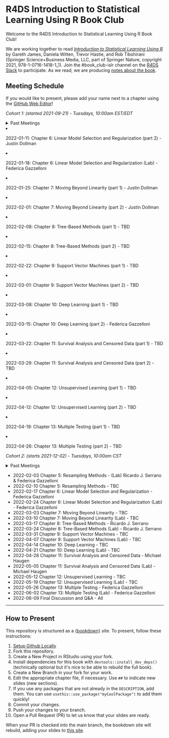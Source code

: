 # R4DS Introduction to Statistical Learning Using R Book Club

Welcome to the R4DS Introduction to Statistical Learning Using R Book Club!

We are working together to read [_Introduction to Statistical Learning Using R_](https://www.statlearning.com) by Gareth James, Daniela Witten, Trevor Hastie, and Rob Tibshirani (Springer Science+Business Media, LLC, part of Springer Nature, copyright 2021, 978-1-0716-1418-1_1).
Join the #book_club-islr channel on the [R4DS Slack](https://r4ds.io/join) to participate.
As we read, we are producing [notes about the book](https://r4ds.github.io/bookclub-islr/).

## Meeting Schedule

If you would like to present, please add your name next to a chapter using the [GitHub Web Editor](https://youtu.be/d41oc2OMAuI)!

*Cohort 1: (started 2021-09-21) - Tuesdays, 10:00am EST/EDT*

<details>
  <summary> Past Meetings </summary>

- 2021-09-21: Chapter 1: Introduction - Jon Harmon
- 2021-09-28: Chapter 2: Statistical Learning (part 1) - Ray Balise
- 2021-10-05: Chapter 2: Statistical Learning (part 2) - Ray Balise and Jon Harmon
- 2021-10-12: Chapter 3: Linear Regression (part 1) - Jon Harmon
- 2021-10-19: Chapter 3: Linear Regression (part 2) - August
- 2021-10-26: Chapter 3: Linear Regression (lab) - Jon Harmon
- 2021-11-02: NO MEETING (Fallback Break)
- 2021-11-09: Chapter 4: Classification (part 1) - Mei Ling
- 2021-11-16: Chapter 4: Classification (lab) - Ray Balise
- 2021-11-23: Chapter 4: Classification (part 2) - Kim Martin
- 2021-11-30: Chapter 5: Resampling Methods (part 1) - Laura Rose
- 2021-12-07: Chapter 5: Resampling Methods (part 2) - Justin Dollman
- 2021-12-14: Chapter 6: Linear Model Selection and Regularization (part 1) - Justin Dollman
- 2021-12-28 & 2022-01-04: NO MEETINGS (Winter Break)
  
  </details>
  
- 2022-01-11: Chapter 6: Linear Model Selection and Regularization (part 2) - Justin Dollman
- 2022-01-18: Chapter 6: Linear Model Selection and Regularization (Lab) - Federica Gazzelloni
- 2022-01-25: Chapter 7: Moving Beyond Linearity (part 1) - Justin Dollman
- 2022-02-01: Chapter 7: Moving Beyond Linearity (part 2) - Justin Dollman
- 2022-02-08: Chapter 8: Tree-Based Methods (part 1) - TBD
- 2022-02-15: Chapter 8: Tree-Based Methods (part 2) - TBD
- 2022-02-22: Chapter 9: Support Vector Machines (part 1) - TBD
- 2022-03-01: Chapter 9: Support Vector Machines (part 2) - TBD
- 2022-03-08: Chapter 10: Deep Learning (part 1) - TBD
- 2022-03-15: Chapter 10: Deep Learning (part 2) - Federica Gazzelloni
- 2022-03-22: Chapter 11: Survival Analysis and Censored Data (part 1) - TBD
- 2022-03-29: Chapter 11: Survival Analysis and Censored Data (part 2) - TBD
- 2022-04-05: Chapter 12: Unsupervised Learning (part 1) - TBD
- 2022-04-12: Chapter 12: Unsupervised Learning (part 2) - TBD
- 2022-04-19: Chapter 13: Multiple Testing (part 1) - TBD
- 2022-04-26: Chapter 13: Multiple Testing (part 2) - TBD

*Cohort 2: (starts 2021-12-02) - Tuesdays, 10:00am CST*

<details>
  <summary> Past Meetings </summary>

- 2021-12-02	Chapter 1: Introduction	- Federica Gazzelloni
- 2021-12-09	Chapter 2: Statistical Learning	- Jim Gruman
- 2021-12-16	Chapter 2: Statistical Learning	(Lab) - Jim Gruman
- 2021-12-23	NO MEETING	
- 2021-12-30	NO MEETING	
- 2022-01-06	Chapter 3: Linear Regression - Ricardo J. Serrano
- 2022-01-13	Chapter 3: Linear Regression (Lab) - Ricardo J. Serrano
- 2022-01-20	Chapter 4: Classification	- Michael Haugen
- 2022-01-27	Chapter 4: Classification	(Lab) - Michael Haugen
  
</details>
  
- 2022-02-03	Chapter 5: Resampling Methods	- (Lab) Ricardo J. Serrano & Federica Gazzelloni
- 2022-02-10	Chapter 5: Resampling Methods	- TBC
- 2022-02-17	Chapter 6: Linear Model Selection and Regularization - Federica Gazzelloni
- 2022-02-24	Chapter 6: Linear Model Selection and Regularization (Lab) - Federica Gazzelloni
- 2022-03-03	Chapter 7: Moving Beyond Linearity - TBC
- 2022-03-10	Chapter 7: Moving Beyond Linearity (Lab) - TBC	
- 2022-03-17	Chapter 8: Tree-Based Methods	- Ricardo J. Serrano
- 2022-03-24	Chapter 8: Tree-Based Methods	(Lab) - Ricardo J. Serrano
- 2022-03-31	Chapter 9: Support Vector Machines - TBC
- 2022-04-07	Chapter 9: Support Vector Machines (Lab) - TBC
- 2022-04-14	Chapter 10: Deep Learning	- TBC
- 2022-04-21	Chapter 10: Deep Learning	(Lab) - TBC
- 2022-04-28	Chapter 11: Survival Analysis and Censored Data -	Michael Haugen
- 2022-05-05	Chapter 11: Survival Analysis and Censored Data	(Lab) - Michael Haugen
- 2022-05-12	Chapter 12: Unsupervised Learning	- TBC	
- 2022-05-19	Chapter 12: Unsupervised Learning	(Lab) - TBC	
- 2022-05-26	Chapter 13: Multiple Testing - Federica Gazzelloni	
- 2022-06-02	Chapter 13: Multiple Testing (Lab) - Federica Gazzelloni	
- 2022-06-09  Final Discussion and Q&A - All  

<hr>


## How to Present

This repository is structured as a [{bookdown}](https://CRAN.R-project.org/package=bookdown) site.
To present, follow these instructions:

1. [Setup Github Locally](https://www.youtube.com/watch?v=hNUNPkoledI)
2. Fork this repository.
3. Create a New Project in RStudio using your fork.
4. Install dependencies for this book with `devtools::install_dev_deps()` (technically optional but it's nice to be able to rebuild the full book).
5. Create a New Branch in your fork for your work.
6. Edit the appropriate chapter file, if necessary. Use `##` to indicate new slides (new sections).
7. If you use any packages that are not already in the `DESCRIPTION`, add them. You can use `usethis::use_package("myCoolPackage")` to add them quickly!
8. Commit your changes.
9. Push your changes to your branch.
10. Open a Pull Request (PR) to let us know that your slides are ready.

When your PR is checked into the main branch, the bookdown site will rebuild, adding your slides to [this site](https://r4ds.github.io/bookclub-islr/).
